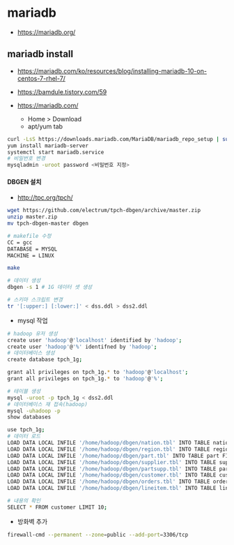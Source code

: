 # mariadb

- https://mariadb.org/

## mariadb install

- https://mariadb.com/ko/resources/blog/installing-mariadb-10-on-centos-7-rhel-7/
- https://bamdule.tistory.com/59

- https://mariadb.com/
    - Home > Download
    - apt/yum tab

```bash
curl -LsS https://downloads.mariadb.com/MariaDB/mariadb_repo_setup | sudo bash
yum install mariadb-server
systemctl start mariadb.service
# 비밀번호 변경
mysqladmin -uroot password <비밀번호 지정>
```

#### DBGEN 설치

- http://tpc.org/tpch/

```bash
wget https://github.com/electrum/tpch-dbgen/archive/master.zip
unzip master.zip
mv tpch-dbgen-master dbgen

# makefile 수정
CC = gcc
DATABASE = MYSQL
MACHINE = LINUX

make

# 데이터 생성
dbgen -s 1 # 1G 데이터 셋 생성

# 스키마 스크립트 변경
tr '[:upper:] [:lower:]' < dss.ddl > dss2.ddl
```
- mysql 작업

```bash
# hadoop 유저 생성
create user 'hadoop'@'localhost' identified by 'hadoop';
create user 'hadoop'@'%' identifned by 'hadoop';
# 데이터베이스 생성
create database tpch_1g;

grant all privileges on tpch_1g.* to 'hadoop'@'localhost';
grant all privileges on tpch_1g.* to 'hadoop'@'%';

# 테이블 생성
mysql -uroot -p tpch_1g < dss2.ddl 
# 데이터베이스 재 접속(hadoop)
mysql -uhadoop -p
show databases

use tpch_1g;
# 데이터 로드
LOAD DATA LOCAL INFILE '/home/hadoop/dbgen/nation.tbl' INTO TABLE nation FIELDS TERMINATED BY '|';
LOAD DATA LOCAL INFILE '/home/hadoop/dbgen/region.tbl' INTO TABLE region FIELDS TERMINATED BY '|';
LOAD DATA LOCAL INFILE '/home/hadoop/dbgen/part.tbl' INTO TABLE part FIELDS TERMINATED BY '|';
LOAD DATA LOCAL INFILE '/home/hadoop/dbgen/supplier.tbl' INTO TABLE supplier FIELDS TERMINATED BY '|';
LOAD DATA LOCAL INFILE '/home/hadoop/dbgen/partsupp.tbl' INTO TABLE partsupp FIELDS TERMINATED BY '|';
LOAD DATA LOCAL INFILE '/home/hadoop/dbgen/customer.tbl' INTO TABLE customer FIELDS TERMINATED BY '|';
LOAD DATA LOCAL INFILE '/home/hadoop/dbgen/orders.tbl' INTO TABLE orders FIELDS TERMINATED BY '|';
LOAD DATA LOCAL INFILE '/home/hadoop/dbgen/lineitem.tbl' INTO TABLE lineitem FIELDS TERMINATED BY '|';

# 내용의 확인
SELECT * FROM customer LIMIT 10;
```

- 방화벽 추가

```bash
firewall-cmd --permanent --zone=public --add-port=3306/tcp
```
